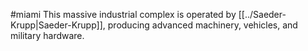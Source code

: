 #miami 
This massive industrial complex is operated by [[../Saeder-Krupp|Saeder-Krupp]], producing advanced machinery, vehicles, and military hardware.